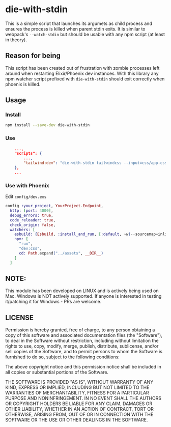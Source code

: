 # die-with-stdin

This is a simple script that launches its argumets as child process and ensures the process is killed when
parent stdin exits. It is similar to webpack's `--watch-stdin` but should be usable with any npm script (at least in theory).

## Reason for being
This script has been created out of frustration with zombie processes left around when restarting Elixir/Phoenix dev instances. With this library any npm watcher script prefixed with `die-with-stdin` should exit correctly when phoenix is killed.

## Usage
### Install
```bash
npm install --save-dev die-with-stdin
```


### Use
```json
    ...,
    "scripts": {
        ...,
        "tailwind:dev": "die-with-stdin tailwindcss --input=css/app.css --output=../priv/static/assets/app.css --postcss --watch",
    },
    ...
```

### Use with Phoenix
Edit `config/dev.exs`
```elixir
config :your_project, YourProject.Endpoint,
  http: [port: 4000],
  debug_errors: true,
  code_reloader: true,
  check_origin: false,
  watchers: [
    esbuild: {Esbuild, :install_and_run, [:default, ~w(--sourcemap=inline --watch)]},
    npm: [
      "run",
      "dev:css",
      cd: Path.expand("../assets", __DIR__)
    ]
  ]
```

## NOTE:
This module has been developed on LINUX and is actively being used on Mac. Windows is NOT actively supported. If anyone is interested in testing it/patching it for Windows - PRs are welcome.

## LICENSE
Permission is hereby granted, free of charge, to any person obtaining a copy of this software and associated documentation files (the "Software"), to deal in the Software without restriction, including without limitation the rights to use, copy, modify, merge, publish, distribute, sublicense, and/or sell copies of the Software, and to permit persons to whom the Software is furnished to do so, subject to the following conditions:

The above copyright notice and this permission notice shall be included in all copies or substantial portions of the Software.

THE SOFTWARE IS PROVIDED "AS IS", WITHOUT WARRANTY OF ANY KIND, EXPRESS OR IMPLIED, INCLUDING BUT NOT LIMITED TO THE WARRANTIES OF MERCHANTABILITY, FITNESS FOR A PARTICULAR PURPOSE AND NONINFRINGEMENT. IN NO EVENT SHALL THE AUTHORS OR COPYRIGHT HOLDERS BE LIABLE FOR ANY CLAIM, DAMAGES OR OTHER LIABILITY, WHETHER IN AN ACTION OF CONTRACT, TORT OR OTHERWISE, ARISING FROM, OUT OF OR IN CONNECTION WITH THE SOFTWARE OR THE USE OR OTHER DEALINGS IN THE SOFTWARE.